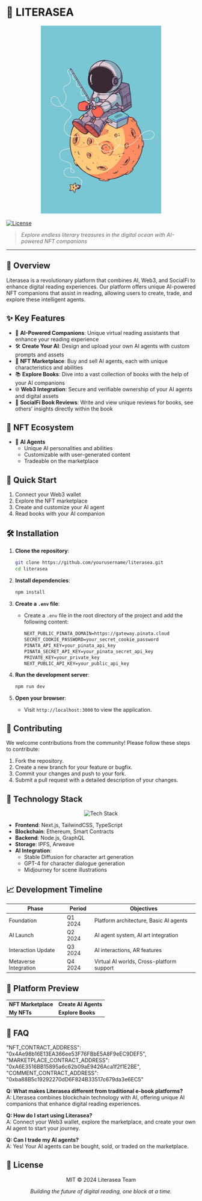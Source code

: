 # 🌊 LITERASEA

<div align="center">
  <img src="public/images/11.png" alt="Astronaut Fishing on a Planet" width="200" style="object-fit: cover; object-position: center; width: 320px; height: 500px; overflow: hidden;" />
</div>

[![License](https://img.shields.io/badge/license-MIT-blue.svg)](LICENSE)

> *Explore endless literary treasures in the digital ocean with AI-powered NFT companions*

---

## 🌟 Overview
Literasea is a revolutionary platform that combines AI, Web3, and SocialFi to enhance digital reading experiences. Our platform offers unique AI-powered NFT companions that assist in reading, allowing users to create, trade, and explore these intelligent agents.

## ✨ Key Features
- 🤖 **AI-Powered Companions**: Unique virtual reading assistants that enhance your reading experience
- 🛠 **Create Your AI**: Design and upload your own AI agents with custom prompts and assets
- 🏪 **NFT Marketplace**: Buy and sell AI agents, each with unique characteristics and abilities
- 📚 **Explore Books**: Dive into a vast collection of books with the help of your AI companions
- 🌐 **Web3 Integration**: Secure and verifiable ownership of your AI agents and digital assets
- 💬 **SocialFi Book Reviews**: Write and view unique reviews for books, see others' insights directly within the book

## 💫 NFT Ecosystem
- 🤖 **AI Agents**
  - Unique AI personalities and abilities
  - Customizable with user-generated content
  - Tradeable on the marketplace

## 🚀 Quick Start
1. Connect your Web3 wallet
2. Explore the NFT marketplace
3. Create and customize your AI agent
4. Read books with your AI companion

## 🛠 Installation

1. **Clone the repository**:
   ```bash
   git clone https://github.com/yourusername/literasea.git
   cd literasea
   ```

2. **Install dependencies**:
   ```bash
   npm install
   ```

3. **Create a `.env` file**:
   - Create a `.env` file in the root directory of the project and add the following content:
     ```plaintext
     NEXT_PUBLIC_PINATA_DOMAIN=https://gateway.pinata.cloud
     SECRET_COOKIE_PASSWORD=your_secret_cookie_password
     PINATA_API_KEY=your_pinata_api_key
     PINATA_SECRET_API_KEY=your_pinata_secret_api_key
     PRIVATE_KEY=your_private_key
     NEXT_PUBLIC_API_KEY=your_public_api_key
     ```

4. **Run the development server**:
   ```bash
   npm run dev
   ```

5. **Open your browser**:
   - Visit `http://localhost:3000` to view the application.

## 🤝 Contributing

We welcome contributions from the community! Please follow these steps to contribute:

1. Fork the repository.
2. Create a new branch for your feature or bugfix.
3. Commit your changes and push to your fork.
4. Submit a pull request with a detailed description of your changes.

## 🌊 Technology Stack

<div align="center">
  <img src="https://skillicons.dev/icons?i=ts,next,tailwind,nodejs" alt="Tech Stack" />
</div>

- **Frontend**: Next.js, TailwindCSS, TypeScript
- **Blockchain**: Ethereum, Smart Contracts
- **Backend**: Node.js, GraphQL
- **Storage**: IPFS, Arweave
- **AI Integration**: 
  - Stable Diffusion for character art generation
  - GPT-4 for character dialogue generation
  - Midjourney for scene illustrations


## 📈 Development Timeline
| Phase | Period | Objectives |
|-------|---------|------------|
| Foundation | Q1 2024 | Platform architecture, Basic AI agents |
| AI Launch | Q2 2024 | AI agent system, AI art integration |
| Interaction Update | Q3 2024 | AI interactions, AR features |
| Metaverse Integration | Q4 2024 | Virtual AI worlds, Cross-platform support |

## 📸 Platform Preview

<div align="center">
  <table>
    <tr>
      <td><b>NFT Marketplace</b></td>
      <td><b>Create AI Agents</b></td>
    </tr>
    <tr>
      <td><b>My NFTs</b></td>
      <td><b>Explore Books</b></td>
    </tr>
  </table>
</div>

## 🤔 FAQ

  "NFT_CONTRACT_ADDRESS": "0x4Ae98b16E13EA366ee53F76FBbE5A8F9eEC9DEF5",
  "MARKETPLACE_CONTRACT_ADDRESS": "0xA6E3516BB15895a6c62b09aE9426Aca1f2f1E2BE",
  "COMMENT_CONTRACT_ADDRESS": "0xba88B5c19292270dD6F824B33517c679da3e6EC5"
  
**Q: What makes Literasea different from traditional e-book platforms?**  
A: Literasea combines blockchain technology with AI, offering unique AI companions that enhance digital reading experiences.

**Q: How do I start using Literasea?**  
A: Connect your Web3 wallet, explore the marketplace, and create your own AI agent to start your journey.

**Q: Can I trade my AI agents?**  
A: Yes! Your AI agents can be bought, sold, or traded on the marketplace.

## 📜 License

<div align="center">
  
MIT © 2024 Literasea Team

*Building the future of digital reading, one block at a time.*

</div>
